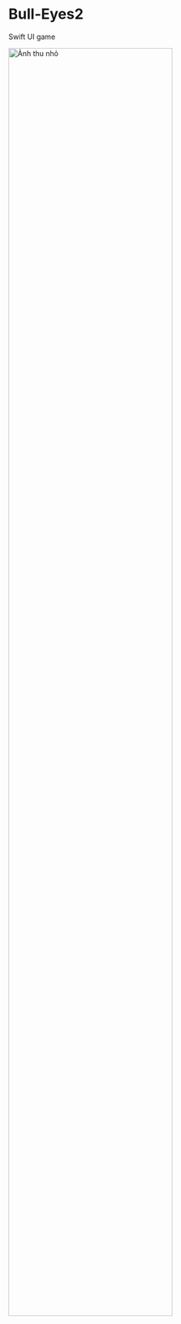 # Bull-Eyes2
Swift UI game

<img src="https://user-images.githubusercontent.com/92966362/239136643-a69013f9-09c3-4615-99f5-84e6d174cf3c.png" alt="Ảnh thu nhỏ" style="width: 80%;">

